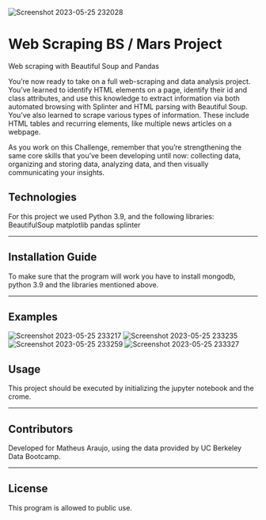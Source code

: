 ![Screenshot 2023-05-25 232028](https://github.com/matheus-g-a/WebScrapingBS_MarsProject/assets/75823252/16c37127-2886-4818-8f18-25986230ac0e)

# Web Scraping BS / Mars Project

Web scraping with Beautiful Soup and Pandas


You’re now ready to take on a full web-scraping and data analysis project. You’ve learned to identify HTML elements on a page, identify their id and class attributes, and use this knowledge to extract information via both automated browsing with Splinter and HTML parsing with Beautiful Soup. You’ve also learned to scrape various types of information. These include HTML tables and recurring elements, like multiple news articles on a webpage.

As you work on this Challenge, remember that you’re strengthening the same core skills that you’ve been developing until now: collecting data, organizing and storing data, analyzing data, and then visually communicating your insights.

## Technologies

For this project we used Python 3.9, and the following libraries:
BeautifulSoup
matplotlib
pandas
splinter


---

## Installation Guide

To make sure that the program will work you have to install mongodb, python 3.9 and the libraries mentioned above.
 

---

## Examples
![Screenshot 2023-05-25 233217](https://github.com/matheus-g-a/WebScrapingBS_MarsProject/assets/75823252/be7967a3-773c-4b34-a2f6-77c21138b792)
![Screenshot 2023-05-25 233235](https://github.com/matheus-g-a/WebScrapingBS_MarsProject/assets/75823252/b9769090-669f-4efe-b821-335140abf37b)
![Screenshot 2023-05-25 233259](https://github.com/matheus-g-a/WebScrapingBS_MarsProject/assets/75823252/a248546a-e78c-4afc-b851-d991aa2ab5e6)
![Screenshot 2023-05-25 233327](https://github.com/matheus-g-a/WebScrapingBS_MarsProject/assets/75823252/b90c9c8f-4968-461a-b3f5-8996914ab57b)






## Usage

This project should be executed by initializing the jupyter notebook and the crome.


---

## Contributors

Developed for Matheus Araujo, using the data provided by UC Berkeley Data Bootcamp.

---

## License

This program is allowed to public use.
